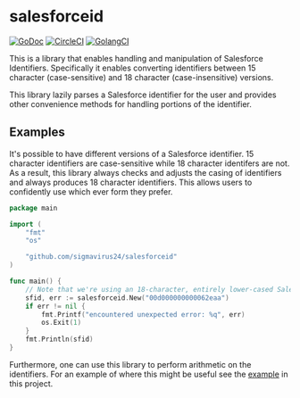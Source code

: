 # salesforceid

[![GoDoc](https://godoc.org/github.com/sigmavirus24/salesforceid?status.svg)](https://godoc.org/github.com/sigmavirus24/salesforceid)
[![CircleCI](https://circleci.com/gh/sigmavirus24/salesforceid.svg?style=svg)](https://circleci.com/gh/sigmavirus24/salesforceid)
[![GolangCI](https://golangci.com/badges/github.com/sigmavirus24/salesforceid.svg)](https://golangci.com)

This is a library that enables handling and manipulation of Salesforce 
Identifiers. Specifically it enables converting identifiers between 15 
character (case-sensitive) and 18 character (case-insensitive) versions.

This library lazily parses a Salesforce identifier for the user and provides 
other convenience methods for handling portions of the identifier.

## Examples

It's possible to have different versions of a Salesforce identifier. 15 
character identifiers are case-sensitive while 18 character identifers are 
not. As a result, this library always checks and adjusts the casing of 
identifiers and always produces 18 character identifiers. This allows users to 
confidently use which ever form they prefer.

```go
package main

import (
	"fmt"
	"os"

	"github.com/sigmavirus24/salesforceid"
)

func main() {
	// Note that we're using an 18-character, entirely lower-cased Salesforce identifier here
	sfid, err := salesforceid.New("00d000000000062eaa")
	if err != nil {
		fmt.Printf("encountered unexpected error: %q", err)
		os.Exit(1)
	}
	fmt.Println(sfid)
}
```

Furthermore, one can use this library to perform arithmetic on the 
identifiers. For an example of where this might be useful see the 
[example](./example_test.go) in this project.
